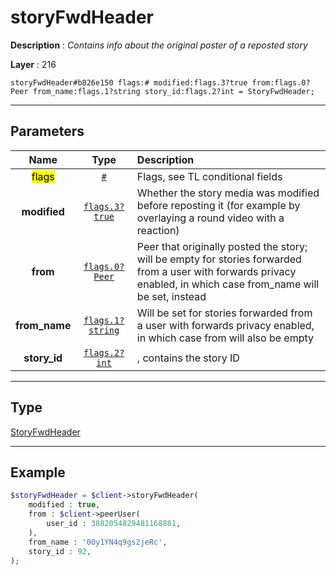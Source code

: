 # storyFwdHeader

**Description** : *Contains info about the original poster of a reposted story*

**Layer** : 216

```tl
storyFwdHeader#b826e150 flags:# modified:flags.3?true from:flags.0?Peer from_name:flags.1?string story_id:flags.2?int = StoryFwdHeader;
```

---

## Parameters

| Name | Type | Description |
| :---: | :---: | :--- |
| <mark>flags</mark> | [`#`](type/#) | Flags, see TL conditional fields |
| **modified** | [`flags.3?true`](type/true) | Whether the story media was modified before reposting it (for example by overlaying a round video with a reaction) |
| **from** | [`flags.0?Peer`](type/Peer) | Peer that originally posted the story; will be empty for stories forwarded from a user with forwards privacy enabled, in which case from_name will be set, instead |
| **from_name** | [`flags.1?string`](type/string) | Will be set for stories forwarded from a user with forwards privacy enabled, in which case from will also be empty |
| **story_id** | [`flags.2?int`](type/int) | , contains the story ID |

---

## Type

[StoryFwdHeader](type/StoryFwdHeader)

---

## Example

```php
$storyFwdHeader = $client->storyFwdHeader(
	modified : true,
	from : $client->peerUser(
		user_id : 3882054829481168881,
	),
	from_name : '0Oy1YN4q9gs2jeRc',
	story_id : 92,
);
```